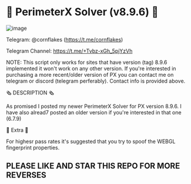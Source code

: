 # 🤖 PerimeterX Solver (v8.9.6) 🤖

![image](https://github.com/user-attachments/assets/0c6ecf3d-20ee-479b-962e-a913df398211)


Telegram: @cornflakes (https://t.me/cornflakes)

Telegram Channel: https://t.me/+Tvbz-xGh_5pjYzVh

NOTE: This script only works for sites that have version (tag) 8.9.6 implemented it won't work on any other version. If you're interested in purchasing a more recent/older version of PX you can contact me on telegram or discord (telegram perferably). Contact info is provided above.

🗞️ DESCRIPTION 🗞️

As promised I posted my newer PerimeterX Solver for PX version 8.9.6. I have also alread7 posted an older version if you're interested in that one (6.7.9)

🤑 Extra 🤑

For highesr pass rates it's suggested that you try to spoof the WEBGL fingerprint properties.

## PLEASE LIKE AND STAR THIS REPO FOR MORE REVERSES ##
